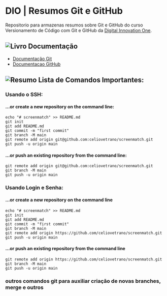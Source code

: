 
# DIO | Resumos Git e GitHub

Repositorio para armazenas resumos sobre Git e GitHub do curso Versionamento de Código com Git e GitHub da [Digital Innovation One](https://www.dio.me).

## ![Livro](https://img.icons8.com/?size=40&id=114071&format=png&color=000000) Documentação
- [Documentação Git](https://git-scm.com/doc)
- [Documentacao GitHub](https://docs.github.com)

## ![Resumo](https://img.icons8.com/?size=40&id=52507&format=png&color=000000) Lista de Comandos Importantes:

### Usando o SSH:

#### …or create a new repository on the command line:
```
echo "# screenmatch" >> README.md
git init
git add README.md
git commit -m "first commit"
git branch -M main
git remote add origin git@github.com:celiovetrano/screenmatch.git
git push -u origin main
```
#### …or push an existing repository from the command line:
```
git remote add origin git@github.com:celiovetrano/screenmatch.git
git branch -M main
git push -u origin main
```

### Usando Login e Senha:

#### …or create a new repository on the command line
```
echo "# screenmatch" >> README.md
git init
git add README.md
git commit -m "first commit"
git branch -M main
git remote add origin https://github.com/celiovetrano/screenmatch.git
git push -u origin main
```
#### …or push an existing repository from the command line
```
git remote add origin https://github.com/celiovetrano/screenmatch.git
git branch -M main
git push -u origin main
```
### outros comandos git para auxiliar criação de novas branches, merge e outros

